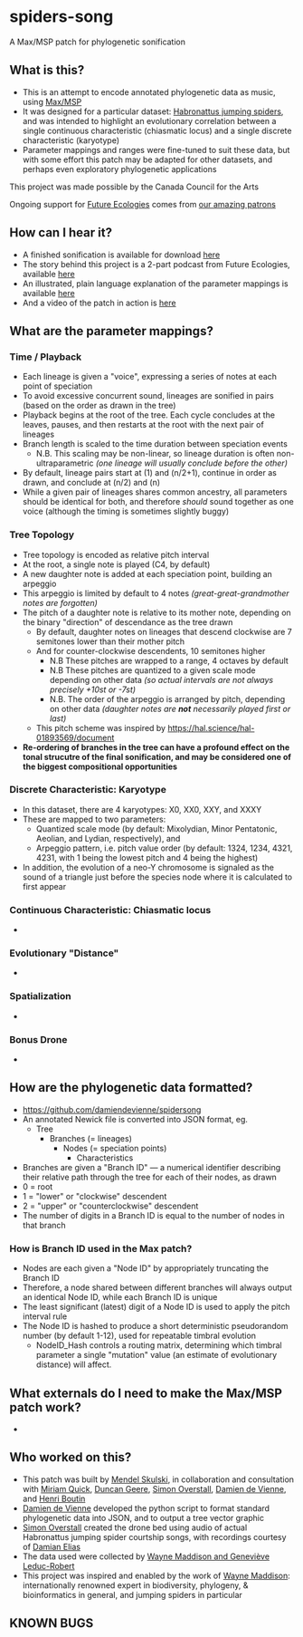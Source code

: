 # spiders-song
A Max/MSP patch for phylogenetic sonification

## What is this?
- This is an attempt to encode annotated phylogenetic data as music, using [Max/MSP](https://cycling74.com/products/max)
- It was designed for a particular dataset: [Habronattus jumping spiders](https://doi.org/10.1111/evo.12109), and was intended to highlight an evolutionary correlation between a single continuous characteristic (chiasmatic locus) and a single discrete characteristic (karyotype)
- Parameter mappings and ranges were fine-tuned to suit these data, but with some effort this patch may be adapted for other datasets, and perhaps even exploratory phylogenetic applications
  
This project was made possible by the Canada Council for the Arts

Ongoing support for [Future Ecologies](https://www.futureecologies.net/) comes from [our amazing patrons](https://www.futureecologies.net/patrons)

## How can I hear it?
- A finished sonification is available for download [here](https://thumbug.bandcamp.com/track/spiders-song-instrumental)
- The story behind this project is a 2-part podcast from Future Ecologies, available [here](https://www.futureecologies.net/listen/fe-5-1-spiders-song)
- An illustrated, plain language explanation of the parameter mappings is available [here](https://www.futureecologies.net/listen/fe-5-1-spiders-song#explanation)
- And a video of the patch in action is [here](https://www.youtube.com/watch?v=Z8c7rvGrNko)

## What are the parameter mappings?

### Time / Playback
- Each lineage is given a "voice", expressing a series of notes at each point of speciation
- To avoid excessive concurrent sound, lineages are sonified in pairs (based on the order as drawn in the tree)
- Playback begins at the root of the tree. Each cycle concludes at the leaves, pauses, and then restarts at the root with the next pair of lineages
- Branch length is scaled to the time duration between speciation events
  - N.B. This scaling may be non-linear, so lineage duration is often non-ultraparametric *(one lineage will usually conclude before the other)*
- By default, lineage pairs start at (1) and (n/2+1), continue in order as drawn, and conclude at (n/2) and (n)
- While a given pair of lineages shares common ancestry, all parameters should be identical for both, and therefore *should* sound together as one voice (although the timing is sometimes slightly buggy)

### Tree Topology
- Tree topology is encoded as relative pitch interval
- At the root, a single note is played (C4, by default)
- A new daughter note is added at each speciation point, building an arpeggio 
- This arpeggio is limited by default to 4 notes *(great-great-grandmother notes are forgotten)*
- The pitch of a daughter note is relative to its mother note, depending on the binary "direction" of descendance as the tree drawn
  - By default, daughter notes on lineages that descend clockwise are 7 semitones lower than their mother pitch
  - And for counter-clockwise descendents, 10 semitones higher
    - N.B These pitches are wrapped to a range, 4 octaves by default
    - N.B These pitches are quantized to a given scale mode depending on other data *(so actual intervals are not always precisely +10st or -7st)*
    - N.B. The order of the arpeggio is arranged by pitch, depending on other data *(daughter notes are **not** necessarily played first or last)*
  - This pitch scheme was inspired by https://hal.science/hal-01893569/document
- **Re-ordering of branches in the tree can have a profound effect on the tonal strucutre of the final sonification, and may be considered one of the biggest compositional opportunities**

### Discrete Characteristic: Karyotype
- In this dataset, there are 4 karyotypes: X0, XX0, XXY, and XXXY
- These are mapped to two parameters:
  - Quantized scale mode (by default: Mixolydian, Minor Pentatonic, Aeolian, and Lydian, respectively), and
  - Arpeggio pattern, i.e. pitch value order (by default: 1324, 1234, 4321, 4231, with 1 being the lowest pitch and 4 being the highest)
- In addition, the evolution of a neo-Y chromosome is signaled as the sound of a triangle just before the species node where it is calculated to first appear
 
### Continuous Characteristic: Chiasmatic locus
- 

### Evolutionary "Distance"
- 

### Spatialization
- 

### Bonus Drone
- 

## How are the phylogenetic data formatted?
- https://github.com/damiendevienne/spidersong
- An annotated Newick file is converted into JSON format, eg.
  - Tree
    - Branches (= lineages)
      - Nodes (= speciation points)
        - Characteristics
-  Branches are given a "Branch ID" — a numerical identifier describing their relative path through the tree for each of their nodes, as drawn
  - 0 = root
  - 1 = "lower" or "clockwise" descendent
  - 2 = "upper" or "counterclockwise" descendent
  - The number of digits in a Branch ID is equal to the number of nodes in that branch

### How is Branch ID used in the Max patch?
  - Nodes are each given a "Node ID" by appropriately truncating the Branch ID
  - Therefore, a node shared between different branches will always output an identical Node ID, while each Branch ID is unique
  - The least significant (latest) digit of a Node ID is used to apply the pitch interval rule
  - The Node ID is hashed to produce a short deterministic pseudorandom number (by default 1-12), used for repeatable timbral evolution
    - NodeID_Hash controls a routing matrix, determining which timbral parameter a single "mutation" value (an estimate of evolutionary distance) will affect.

## What externals do I need to make the Max/MSP patch work?
- 

## Who worked on this?
- This patch was built by [Mendel Skulski](https://www.futureecologies.net/), in collaboration and consultation with [Miriam Quick](https://miriamquick.com/), [Duncan Geere](https://www.duncangeere.com/), [Simon Overstall](http://www.simonlysander.net/), [Damien de Vienne](https://lbbe.univ-lyon1.fr/en/annuaire-des-membres/de-vienne-damien), and [Henri Boutin](https://www.ircam.fr/person/henri-boutin/)
- [Damien de Vienne](https://lbbe.univ-lyon1.fr/en/annuaire-des-membres/de-vienne-damien) developed the python script to format standard phylogenetic data into JSON, and to output a tree vector graphic
- [Simon Overstall](http://www.simonlysander.net/) created the drone bed using audio of actual Habronattus jumping spider courtship songs, with recordings courtesy of [Damian Elias](https://nature.berkeley.edu/eliaslab/)
- The data used were collected by [Wayne Maddison and Geneviève Leduc-Robert](https://doi.org/10.1111/evo.12109)
- This project was inspired and enabled by the work of [Wayne Maddison](https://waynemaddisonlab.wordpress.com/): internationally renowned expert in biodiversity, phylogeny, & bioinformatics in general, and jumping spiders in particular

## KNOWN BUGS

